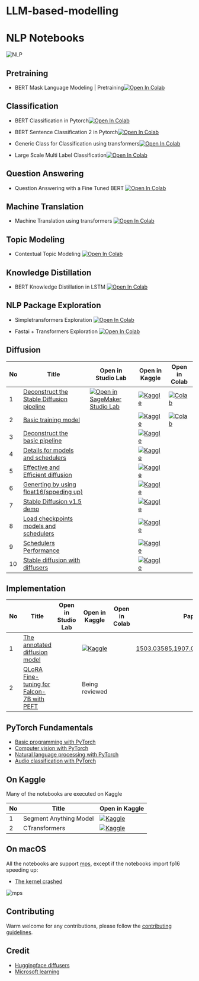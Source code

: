 # LLM-based-modelling

# NLP Notebooks

![NLP](https://www.upwork.com/catalog-images/c0717a4a34e39d0ff4391b01b6898cd1)

## Pretraining

* BERT Mask Language Modeling | Pretraining[![Open In Colab](https://colab.research.google.com/assets/colab-badge.svg)](https://colab.research.google.com/github/Ankur3107/colab_notebooks/blob/master/pretraining/Bert_Pre_Training.ipynb)

## Classification

* BERT Classification in Pytorch[![Open In Colab](https://colab.research.google.com/assets/colab-badge.svg)](https://colab.research.google.com/github/Ankur3107/colab_notebooks/blob/master/classification/Bert_Classification_Pt.ipynb)

* BERT Sentence Classification 2 in Pytorch[![Open In Colab](https://colab.research.google.com/assets/colab-badge.svg)](https://colab.research.google.com/github/Ankur3107/colab_notebooks/blob/master/classification/BERT_Fine_Tuning_Sentence_Classification_v2.ipynb)

* Generic Class for Classification using transformers[![Open In Colab](https://colab.research.google.com/assets/colab-badge.svg)](https://colab.research.google.com/github/Ankur3107/colab_notebooks/blob/master/classification/Generic_Transformer_Classification.ipynb)

* Large Scale Multi Label Classification[![Open In Colab](https://colab.research.google.com/assets/colab-badge.svg)](https://colab.research.google.com/github/Ankur3107/colab_notebooks/blob/master/classification/large_scale_multilabelclassification.ipynb)

## Question Answering

* Question Answering with a Fine Tuned BERT [![Open In Colab](https://colab.research.google.com/assets/colab-badge.svg)](https://colab.research.google.com/github/Ankur3107/colab_notebooks/blob/master/question-answering/Question_Answering_with_a_Fine_Tuned_BERT.ipynb)


## Machine Translation

* Machine Translation using transformers [![Open In Colab](https://colab.research.google.com/assets/colab-badge.svg)](https://colab.research.google.com/github/Ankur3107/colab_notebooks/blob/master/machine-translation/Seq2Seq_Pytorch.ipynb)


## Topic Modeling

* Contextual Topic Modeling [![Open In Colab](https://colab.research.google.com/assets/colab-badge.svg)](https://colab.research.google.com/github/Ankur3107/colab_notebooks/blob/master/topic-modeling/contextual_topic_modeling.ipynb)


## Knowledge Distillation

* BERT Knowledge Distillation in LSTM [![Open In Colab](https://colab.research.google.com/assets/colab-badge.svg)](https://colab.research.google.com/github/Ankur3107/colab_notebooks/blob/master/knowledge-distillation/knowledge_distillation_exploration.ipynb)


## NLP Package Exploration

* Simpletransformers Exploration [![Open In Colab](https://colab.research.google.com/assets/colab-badge.svg)](https://colab.research.google.com/github/Ankur3107/colab_notebooks/blob/master/nlp-package-exploration/Simpletransformers_2.ipynb)

* Fastai + Transformers Exploration [![Open In Colab](https://colab.research.google.com/assets/colab-badge.svg)](https://colab.research.google.com/github/Ankur3107/colab_notebooks/blob/master/nlp-package-exploration/Using_Transformers_with_Fastai_Tutorial.ipynb)

## Diffusion
|No|Title|Open in Studio Lab|Open in Kaggle|Open in Colab|
|---|---|---|---|---|
|1|[Deconstruct the Stable Diffusion pipeline](diffusion/diffusers/deconstruct_the_stable_diffusion_pipline.ipynb)|[![Open in SageMaker Studio Lab](https://studiolab.sagemaker.aws/studiolab.svg)](https://studiolab.sagemaker.aws/import/github/hololandscape/notebooks/blob/main/diffusion/diffusers/deconstruct_the_stable_diffusion_pipline.ipynb)|[![Kaggle](https://kaggle.com/static/images/open-in-kaggle.svg)](https://kaggle.com/kernels/welcome?src=https://github.com/hololandscape/notebooks/blob/main/diffusion/diffusers/deconstruct_the_stable_diffusion_pipline.ipynb)|[![Colab](https://colab.research.google.com/assets/colab-badge.svg)](https://colab.research.google.com/github/hololandscape/notebooks/blob/main/diffusion/diffusers/deconstruct_the_stable_diffusion_pipline.ipynb)|
|2|[Basic training model](diffusion/diffusers/basic_training_model.ipynb)||[![Kaggle](https://kaggle.com/static/images/open-in-kaggle.svg)](https://kaggle.com/kernels/welcome?src=https://github.com/hololandscape/notebooks/blob/main/diffusion/diffusers/basic_training_model.ipynb)|[![Colab](https://colab.research.google.com/assets/colab-badge.svg)](https://colab.research.google.com/github/hololandscape/notebooks/blob/main/diffusion/diffusers/basic_training_model.ipynb)|
|3|[Deconstruct the basic pipeline](diffusion/diffusers/deconstruct_basic_pipeline.ipynb)||[![Kaggle](https://kaggle.com/static/images/open-in-kaggle.svg)](https://kaggle.com/kernels/welcome?src=https://github.com/hololandscape/notebooks/blob/main/diffusion/diffusers/deconstruct_basic_pipeline.ipynb)||
|4|[Details for models and schedulers](diffusion/diffusers/details_for_models_scheduler.ipynb)||[![Kaggle](https://kaggle.com/static/images/open-in-kaggle.svg)](https://kaggle.com/kernels/welcome?src=https://github.com/hololandscape/notebooks/blob/main/diffusion/diffusers/details_for_models_scheduler.ipynb)||
|5|[Effective and Efficient diffusion](diffusion/diffusers/effective_and_efficient_diffusion.ipynb)||[![Kaggle](https://kaggle.com/static/images/open-in-kaggle.svg)](https://kaggle.com/kernels/welcome?src=https://github.com/hololandscape/notebooks/blob/main/diffusion/diffusers/effective_and_efficient_diffusion.ipynb)||
|6|[Generting by using float16(sppeding up)](diffusion/diffusers/generating_by_fp16.ipynb)||[![Kaggle](https://kaggle.com/static/images/open-in-kaggle.svg)](https://kaggle.com/kernels/welcome?src=https://github.com/hololandscape/notebooks/blob/main/diffusion/diffusers/generating_by_fp16.ipynb)||
|7|[Stable Diffusion v1.5 demo](diffusion/diffusers/stable_diffusion_v1_5_demo.ipynb)||[![Kaggle](https://kaggle.com/static/images/open-in-kaggle.svg)](https://kaggle.com/kernels/welcome?src=https://github.com/hololandscape/notebooks/blob/main/diffusion/diffusers/stable_diffusion_v1_5_demo.ipynb)||
|8|[Load checkpoints models and schedulers](diffusion/diffusers/load_checkpoints_models_schedulers.ipynb)||[![Kaggle](https://kaggle.com/static/images/open-in-kaggle.svg)](https://kaggle.com/kernels/welcome?src=https://github.com/hololandscape/notebooks/blob/main/diffusion/diffusers/load_checkpoints_models_schedulers.ipynb)||
|9|[Schedulers Performance](diffusion/diffusers/schedulers_performance.ipynb)||[![Kaggle](https://kaggle.com/static/images/open-in-kaggle.svg)](https://kaggle.com/kernels/welcome?src=https://github.com/hololandscape/notebooks/blob/main/diffusion/diffusers/schedulers_performance.ipynb)||
|10|[Stable diffusion with diffusers](diffusion/diffusers/stable_diffusion_with_diffusers.ipynb)||[![Kaggle](https://kaggle.com/static/images/open-in-kaggle.svg)](https://kaggle.com/kernels/welcome?src=https://github.com/hololandscape/notebooks/blob/main/diffusion/diffusers/stable_diffusion_with_diffusers.ipynb)||

## Implementation
|No|Title|Open in Studio Lab|Open in Kaggle|Open in Colab|Paper|
|---|---|---|---|---|---|
|1|[The annotated diffusion model](implementation/the_annotated_diffusion_model.ipynb)||[![Kaggle](https://kaggle.com/static/images/open-in-kaggle.svg)](https://kaggle.com/kernels/welcome?src=https://github.com/hololandscape/notebooks/blob/main/implementation/the_annotated_diffusion_model.ipynb)||[1503.03585](https://arxiv.org/abs/1503.03585),[1907.05600](https://arxiv.org/abs/1907.05600),[2006.11239](https://arxiv.org/abs/2006.11239)|
|2|[QLoRA Fine-tuning for Falcon-7B with PEFT](implementation/qlora_for_ft_falcon_7b.ipynb)||Being reviewed|||


## PyTorch Fundamentals

* [Basic programming with PyTorch](pytorch/README.md)
* [Computer vision with PyTorch](pytorch/computer_vision/README.md)
* [Natural language processing with PyTorch](pytorch/natural_language_processing/README.md)
* [Audio classification with PyTorch](pytorch/audio_classification/README.md)



## On Kaggle

Many of the notebooks are executed on Kaggle

|No|Title|Open in Kaggle|
|---|---|---|
|1|Segment Anything Model|[![Kaggle](https://kaggle.com/static/images/open-in-kaggle.svg)](https://www.kaggle.com/code/aisuko/segment-anything-model)|
|2|CTransformers|[![Kaggle](https://kaggle.com/static/images/open-in-kaggle.svg)](https://www.kaggle.com/code/aisuko/ctransformers)|


## On macOS

All the notebooks are support [mps](https://aisuko.gitbook.io/wiki/ai-techniques/large-language-model/metal), except if the notebooks import fp16 speeding up:

* [The kernel crashed](https://github.com/microsoft/vscode-jupyter/issues/13828)

![mps](images/image.png)


## Contributing

Warm welcome for any contributions, please follow the [contributing guidelines](CONTRIBUTING.md).

## Credit
- [Huggingface diffusers](https://github.com/huggingface/diffusers)
- [Microsoft learning](https://learn.microsoft.com/en-au/training/modules/intro-machine-learning-pytorch/)
